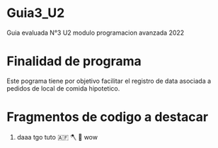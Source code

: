 # Guia3_U2
Guia evaluada N°3 U2 modulo programacion avanzada 2022

# Finalidad de programa
Este pograma tiene por objetivo facilitar el registro de data asociada a pedidos de local de comida hipotetico.

# Fragmentos de codigo a destacar

1. daaa tgo tuto 🇦🇫 🪓 🥇 wow 
